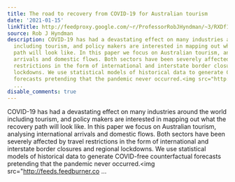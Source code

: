 ```yaml
---
title: The road to recovery from COVID-19 for Australian tourism
date: '2021-01-15'
linkTitle: http://feedproxy.google.com/~r/ProfessorRobJHyndman/~3/RXDf11n0PUs/
source: Rob J Hyndman
description: COVID-19 has had a devastating effect on many industries around the world
  including tourism, and policy makers are interested in mapping out what the recovery
  path will look like. In this paper we focus on Australian tourism, analysing international
  arrivals and domestic flows. Both sectors have been severely affected by travel
  restrictions in the form of international and interstate border closures and regional
  lockdowns. We use statistical models of historical data to generate COVID-free counterfactual
  forecasts pretending that the pandemic never occurred.<img src="http://feeds.feedburner.co
  ...
disable_comments: true
---
```

COVID-19 has had a devastating effect on many industries around the world including tourism, and policy makers are interested in mapping out what the recovery path will look like. In this paper we focus on Australian tourism, analysing international arrivals and domestic flows. Both sectors have been severely affected by travel restrictions in the form of international and interstate border closures and regional lockdowns. We use statistical models of historical data to generate COVID-free counterfactual forecasts pretending that the pandemic never occurred.<img src="http://feeds.feedburner.co ...